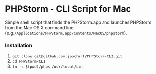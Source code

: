 PHPStorm - CLI Script for Mac
=============================

Simple shell script that finds the PHPStorm.app and launches PHPStorm from the Mac OS X command line (e.g.````/Applications/PHPStorm.app/Contents/MacOS/phpstorm````).

### Installation ###
1. ````git clone git@github.com:jpscharf/PHPStorm-CLI.git````
2. ````cd PHPStorm-CLI````
3. ````ln -s $(pwd)/phps /usr/local/bin````